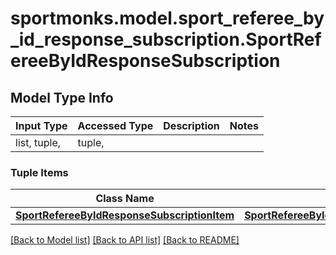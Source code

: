 # sportmonks.model.sport_referee_by_id_response_subscription.SportRefereeByIdResponseSubscription

## Model Type Info
Input Type | Accessed Type | Description | Notes
------------ | ------------- | ------------- | -------------
list, tuple,  | tuple,  |  | 

### Tuple Items
Class Name | Input Type | Accessed Type | Description | Notes
------------- | ------------- | ------------- | ------------- | -------------
[**SportRefereeByIdResponseSubscriptionItem**](SportRefereeByIdResponseSubscriptionItem.md) | [**SportRefereeByIdResponseSubscriptionItem**](SportRefereeByIdResponseSubscriptionItem.md) | [**SportRefereeByIdResponseSubscriptionItem**](SportRefereeByIdResponseSubscriptionItem.md) |  | 

[[Back to Model list]](../../README.md#documentation-for-models) [[Back to API list]](../../README.md#documentation-for-api-endpoints) [[Back to README]](../../README.md)

